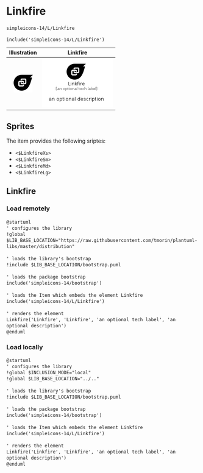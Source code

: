 # Linkfire


```text
simpleicons-14/L/Linkfire
```

```text
include('simpleicons-14/L/Linkfire')
```



| Illustration | Linkfire |
| :---: | :---: |
| ![illustration for Illustration](../../simpleicons-14/L/Linkfire.png) | ![illustration for Linkfire](../../simpleicons-14/L/Linkfire.Local.png) |



## Sprites
The item provides the following sriptes:

- `<$LinkfireXs>`
- `<$LinkfireSm>`
- `<$LinkfireMd>`
- `<$LinkfireLg>`





## Linkfire

### Load remotely
```plantuml
@startuml
' configures the library
!global $LIB_BASE_LOCATION="https://raw.githubusercontent.com/tmorin/plantuml-libs/master/distribution"

' loads the library's bootstrap
!include $LIB_BASE_LOCATION/bootstrap.puml

' loads the package bootstrap
include('simpleicons-14/bootstrap')

' loads the Item which embeds the element Linkfire
include('simpleicons-14/L/Linkfire')

' renders the element
Linkfire('Linkfire', 'Linkfire', 'an optional tech label', 'an optional description')
@enduml
```

### Load locally
```plantuml
@startuml
' configures the library
!global $INCLUSION_MODE="local"
!global $LIB_BASE_LOCATION="../.."

' loads the library's bootstrap
!include $LIB_BASE_LOCATION/bootstrap.puml

' loads the package bootstrap
include('simpleicons-14/bootstrap')

' loads the Item which embeds the element Linkfire
include('simpleicons-14/L/Linkfire')

' renders the element
Linkfire('Linkfire', 'Linkfire', 'an optional tech label', 'an optional description')
@enduml
```

